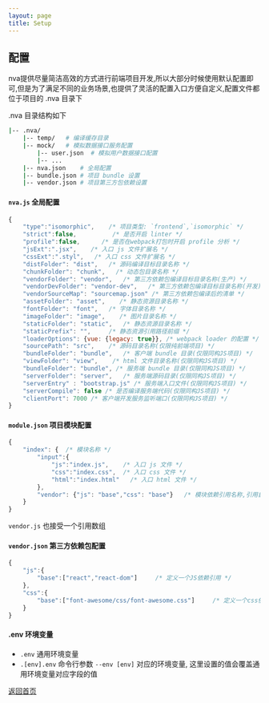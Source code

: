 ```yaml
---
layout: page
title: Setup
---
```


## 配置

nva提供尽量简洁高效的方式进行前端项目开发,所以大部分时候使用默认配置即可,但是为了满足不同的业务场景,也提供了灵活的配置入口方便自定义,配置文件都位于项目的 .nva 目录下

.nva 目录结构如下

```bash
|-- .nva/
    |-- temp/   # 编译缓存目录
    |-- mock/   # 模拟数据接口服务配置
        |-- user.json  # 模拟用户数据接口配置
        |-- ...
    |-- nva.json    # 全局配置
    |-- bundle.json # 项目 bundle 设置
    |-- vendor.json # 项目第三方包依赖设置
```

#### `nva.js` 全局配置

```js
{
    "type":"isomorphic",    /* 项目类型: `frontend`,`isomorphic` */
    "strict":false,          /* 是否开启 linter */
    "profile":false,      /* 是否在webpack打包时开启 profile 分析 */
    "jsExt":".jsx",    /* 入口 js 文件扩展名 */
    "cssExt":".styl",   /* 入口 css 文件扩展名 */
    "distFolder": "dist",   /* 源码编译目标目录名称 */
    "chunkFolder": "chunk",   /* 动态包目录名称 */
    "vendorFolder": "vendor",   /* 第三方依赖包编译目标目录名称(生产) */
    "vendorDevFolder": "vendor-dev",   /* 第三方依赖包编译目标目录名称(开发) */
    "vendorSourceMap": "sourcemap.json" /* 第三方依赖包编译后的清单 */
    "assetFolder": "asset",    /* 静态资源目录名称 */
    "fontFolder": "font",   /* 字体目录名称 */
    "imageFolder": "image",    /* 图片目录名称 */
    "staticFolder": "static",   /* 静态资源目录名称 */
    "staticPrefix": "",     /* 静态资源引用路径前缀 */
    "loaderOptions": {vue: {legacy: true}}, /* webpack loader 的配置 */
    "sourcePath": "src",    /* 源码目录名称(仅限纯前端项目) */
    "bundleFolder": "bundle",   /* 客户端 bundle 目录(仅限同构JS项目) */
    "viewFolder": "view",    /* html 文件目录名称(仅限同构JS项目) */
    "bundleFolder": "bundle", /* 服务端 bundle 目录(仅限同构JS项目) */
    "serverFolder": "server",   /* 服务端源码目录(仅限同构JS项目) */
    "serverEntry" : "bootstrap.js" /* 服务端入口文件(仅限同构JS项目) */
    "serverCompile": false /* 是否编译服务端代码(仅限同构JS项目) */
    "clientPort": 7000 /* 客户端开发服务监听端口(仅限同构JS项目) */
}
```
#### `module.json` 项目模块配置

```js
{
    "index": {  /* 模块名称 */
        "input":{
            "js":"index.js",    /* 入口 js 文件 */
            "css":"index.css",  /* 入口 css 文件 */
            "html":"index.html"   /* 入口 html 文件 */
        },
        "vendor": {"js": "base","css": "base"}   /* 模块依赖引用名称,引用自 `vendor.json` */
    }
}
```

`vendor.js` 也接受一个引用数组

#### `vendor.json` 第三方依赖包配置

```js
{
    "js":{
        "base":["react","react-dom"]     /* 定义一个JS依赖引用 */
    },
    "css":{
        "base":["font-awesome/css/font-awesome.css"]     /* 定义一个css依赖引用 */
    }
}
```

#### .env 环境变量

- `.env` 通用环境变量
- `.[env].env` 命令行参数 `--env [env]` 对应的环境变量, 这里设置的值会覆盖通用环境变量对应字段的值

[返回首页](./index.md)